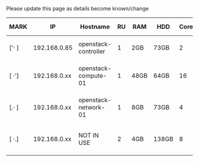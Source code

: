 Please update this page as details become known/change

| MARK  | IP           | Hostname             | RU  | RAM   | HDD   | Cores  | CPU Model              |
| ----- | ------------ | -------------------- | --- | ----- | ----- | ------ | ---------------------- |
| ['· ] | 192.168.0.85 | openstack-controller |  1  | 2GB   | 73GB  | 2      | Xeon 5150 @ 2.66GHz    |
| [ ·'] | 192.168.0.xx | openstack-compute-01 |  1  | 48GB  | 64GB  | 16     | Xeon E5640 @ 2.67GHz   |
| [.· ] | 192.168.0.xx | openstack-network-01 |  1  | 8GB   | 73GB  | 4      | Xeon E5504 @ 2.00GHz   |
| [ ·.] | 192.168.0.xx | NOT IN USE           |  2  | 4GB   | 138GB | 8      | Xeon E5345 @ 2.33GHz   |